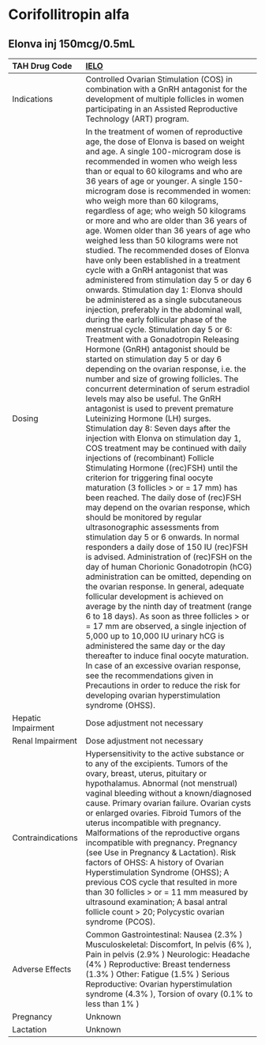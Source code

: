 # Corifollitropin alfa

## Elonva inj 150mcg/0.5mL

| TAH Drug Code      | [IELO](https://www.tahsda.org.tw/drugs/hissearch.php?drug_code=IELO)                                                                                                                                                                                                                                                                                                                                                                                                                                                                                                                                                                                                                                                                                                                                                                                                                                                                                                                                                                                                                                                                                                                                                                                                                                                                                                                                                                                                                                                                                                                                                                                                                                                                                                                                                                                                                                                                                                                                                                                                                                                                                                                                                                                                                                                                                                                                                                                                |
|:-------------------|:--------------------------------------------------------------------------------------------------------------------------------------------------------------------------------------------------------------------------------------------------------------------------------------------------------------------------------------------------------------------------------------------------------------------------------------------------------------------------------------------------------------------------------------------------------------------------------------------------------------------------------------------------------------------------------------------------------------------------------------------------------------------------------------------------------------------------------------------------------------------------------------------------------------------------------------------------------------------------------------------------------------------------------------------------------------------------------------------------------------------------------------------------------------------------------------------------------------------------------------------------------------------------------------------------------------------------------------------------------------------------------------------------------------------------------------------------------------------------------------------------------------------------------------------------------------------------------------------------------------------------------------------------------------------------------------------------------------------------------------------------------------------------------------------------------------------------------------------------------------------------------------------------------------------------------------------------------------------------------------------------------------------------------------------------------------------------------------------------------------------------------------------------------------------------------------------------------------------------------------------------------------------------------------------------------------------------------------------------------------------------------------------------------------------------------------------------------------------|
| Indications        | Controlled Ovarian Stimulation (COS) in combination with a GnRH antagonist for the development of multiple follicles in women participating in an Assisted Reproductive Technology (ART) program.                                                                                                                                                                                                                                                                                                                                                                                                                                                                                                                                                                                                                                                                                                                                                                                                                                                                                                                                                                                                                                                                                                                                                                                                                                                                                                                                                                                                                                                                                                                                                                                                                                                                                                                                                                                                                                                                                                                                                                                                                                                                                                                                                                                                                                                                   |
| Dosing             | In the treatment of women of reproductive age, the dose of Elonva is based on weight and age. A single 100-microgram dose is recommended in women who weigh less than or equal to 60 kilograms and who are 36 years of age or younger. A single 150-microgram dose is recommended in women: who weigh more than 60 kilograms, regardless of age; who weigh 50 kilograms or more and who are older than 36 years of age. Women older than 36 years of age who weighed less than 50 kilograms were not studied. The recommended doses of Elonva have only been established in a treatment cycle with a GnRH antagonist that was administered from stimulation day 5 or day 6 onwards. Stimulation day 1: Elonva should be administered as a single subcutaneous injection, preferably in the abdominal wall, during the early follicular phase of the menstrual cycle. Stimulation day 5 or 6: Treatment with a Gonadotropin Releasing Hormone (GnRH) antagonist should be started on stimulation day 5 or day 6 depending on the ovarian response, i.e. the number and size of growing follicles. The concurrent determination of serum estradiol levels may also be useful. The GnRH antagonist is used to prevent premature Luteinizing Hormone (LH) surges. Stimulation day 8: Seven days after the injection with Elonva on stimulation day 1, COS treatment may be continued with daily injections of (recombinant) Follicle Stimulating Hormone ((rec)FSH) until the criterion for triggering final oocyte maturation (3 follicles > or = 17 mm) has been reached. The daily dose of (rec)FSH may depend on the ovarian response, which should be monitored by regular ultrasonographic assessments from stimulation day 5 or 6 onwards. In normal responders a daily dose of 150 IU (rec)FSH is advised. Administration of (rec)FSH on the day of human Chorionic Gonadotropin (hCG) administration can be omitted, depending on the ovarian response. In general, adequate follicular development is achieved on average by the ninth day of treatment (range 6 to 18 days). As soon as three follicles > or = 17 mm are observed, a single injection of 5,000 up to 10,000 IU urinary hCG is administered the same day or the day thereafter to induce final oocyte maturation. In case of an excessive ovarian response, see the recommendations given in Precautions in order to reduce the risk for developing ovarian hyperstimulation syndrome (OHSS). |
| Hepatic Impairment | Dose adjustment not necessary                                                                                                                                                                                                                                                                                                                                                                                                                                                                                                                                                                                                                                                                                                                                                                                                                                                                                                                                                                                                                                                                                                                                                                                                                                                                                                                                                                                                                                                                                                                                                                                                                                                                                                                                                                                                                                                                                                                                                                                                                                                                                                                                                                                                                                                                                                                                                                                                                                       |
| Renal Impairment   | Dose adjustment not necessary                                                                                                                                                                                                                                                                                                                                                                                                                                                                                                                                                                                                                                                                                                                                                                                                                                                                                                                                                                                                                                                                                                                                                                                                                                                                                                                                                                                                                                                                                                                                                                                                                                                                                                                                                                                                                                                                                                                                                                                                                                                                                                                                                                                                                                                                                                                                                                                                                                       |
| Contraindications  | Hypersensitivity to the active substance or to any of the excipients. Tumors of the ovary, breast, uterus, pituitary or hypothalamus. Abnormal (not menstrual) vaginal bleeding without a known/diagnosed cause. Primary ovarian failure. Ovarian cysts or enlarged ovaries. Fibroid Tumors of the uterus incompatible with pregnancy. Malformations of the reproductive organs incompatible with pregnancy. Pregnancy (see Use in Pregnancy & Lactation). Risk factors of OHSS: A history of Ovarian Hyperstimulation Syndrome (OHSS); A previous COS cycle that resulted in more than 30 follicles > or = 11 mm measured by ultrasound examination; A basal antral follicle count > 20; Polycystic ovarian syndrome (PCOS).                                                                                                                                                                                                                                                                                                                                                                                                                                                                                                                                                                                                                                                                                                                                                                                                                                                                                                                                                                                                                                                                                                                                                                                                                                                                                                                                                                                                                                                                                                                                                                                                                                                                                                                                       |
| Adverse Effects    | Common Gastrointestinal: Nausea (2.3% ) Musculoskeletal: Discomfort, In pelvis (6% ), Pain in pelvis (2.9% ) Neurologic: Headache (4% ) Reproductive: Breast tenderness (1.3% ) Other: Fatigue (1.5% ) Serious Reproductive: Ovarian hyperstimulation syndrome (4.3% ), Torsion of ovary (0.1% to less than 1% )                                                                                                                                                                                                                                                                                                                                                                                                                                                                                                                                                                                                                                                                                                                                                                                                                                                                                                                                                                                                                                                                                                                                                                                                                                                                                                                                                                                                                                                                                                                                                                                                                                                                                                                                                                                                                                                                                                                                                                                                                                                                                                                                                    |
| Pregnancy          | Unknown                                                                                                                                                                                                                                                                                                                                                                                                                                                                                                                                                                                                                                                                                                                                                                                                                                                                                                                                                                                                                                                                                                                                                                                                                                                                                                                                                                                                                                                                                                                                                                                                                                                                                                                                                                                                                                                                                                                                                                                                                                                                                                                                                                                                                                                                                                                                                                                                                                                             |
| Lactation          | Unknown                                                                                                                                                                                                                                                                                                                                                                                                                                                                                                                                                                                                                                                                                                                                                                                                                                                                                                                                                                                                                                                                                                                                                                                                                                                                                                                                                                                                                                                                                                                                                                                                                                                                                                                                                                                                                                                                                                                                                                                                                                                                                                                                                                                                                                                                                                                                                                                                                                                             |

